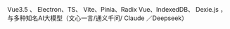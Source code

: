 Vue3.5 、 Electron、TS、 Vite、Pinia、Radix Vue、IndexedDB、 Dexie.js ，与多种知名AI大模型（文心一言/通义千问/ Claude ／Deepseek）
